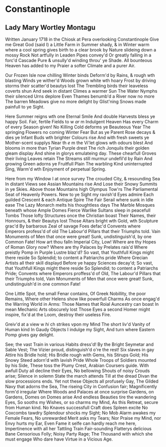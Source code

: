 # Constantinople
## Lady Mary Wortley Montagu
Written
January 1718
in the Chiosk at Pera
overlooking Constantinople
Give me Great God (said I) a Little Farm
in Summer shady, & in Winter warm
where a cool spring gives birth to a clear brook
by Nature slideing down a mossy Rock
Not artfully in Leaden Pipes convey'd
Or greatly falling in a forc'd Cascade
Pure & unsully'd winding throu' ye Shade.
All bounteous Heaven has added to my Praier
a softer Climate and a purer Air.

Our Frozen Isle now chilling Winter binds
Deform'd by Rains, & rough wth blasting Winds
ye wither'd Woods grown white wth hoary Frost
by driving storms their scatter'd beautys lost
The Trembling birds their leaveless coverts shun
And seek in distant Climes a warmer Sun
The Water Nymphs their silenced Urns deplore
Even Thames benumb'd a River now no more
The barren Meadows give no more delight
by Glist'ning Snows made painfull to ye Sight.

Here Summer reigns wth one Eternal Smile
And double Harvests bless ye happy Soil.
Fair, fertile Fields to w _ar_ m Indulgent Heaven
Has every Charm of every Season given!
No Killing Cold deforms ye Beauteous Year
The springing Flowers no coming Winter Fear
But as ye Parent Rose decays & dies
ye Infant Buds wth brighter Colours rise
And with fresh sweets ye Mother-scent supplys
Near th _e_ m the Vi'let glows wth odours blest
And blooms in more than Tyrian Purple drest
The rich Jonquils their golden gleam display
And shine in glorys emulateing day.
These chearfull Groves their living Leaves retain
The Streams still murmur undefil'd by Rain
And growing Green adorns ye Fruitfull Plain
The warbling Kind uninterrupted Sing,
Warm'd wth Enjoyment of perpetual Spring.

Here from my Window I at once survey
The crouded City, & resounding Sea
In distant Views see Assian Mountains rise
And Lose their Snowy Summits in ye Skies.
Above those Mountains high Olympus Tow'rs
The Parliamental Seat of Heavenly Powers.
New to ye Sight my ravish'd Eyes admire
Each guilded Crescent & each Antique Spire
The Fair Serail where sunk in Idle ease
The Lazy Monarch melts his thoughtless days
The Marble Mosques beneath whose Ample Domes
Fierce Warlike Sultans sleep in peacefull Tombs
Those lofty Structures once the Christian boast
Their Names, their Honnours, & their Beautys lost
Those Altars bright wth Gold, wth Sculpture grac'd
By barbarous Zeal of savage Foes defac'd
Convents where Emperors profess'd of old
The Labour'd Pillars that their Triumphs told.
Vain Monuments of Men that once were great!
Sunk, undistinguish'd, by one Common Fate!
How art thou falln Imperial City, Low!
Where are thy Hopes of Roman Glory now?
Where are thy Palaces by Prelates rais'd
Where preistly Pomp in Purple Lustre blaz'd?
So vast, that Youthfull Kings might there reside
So Splendid; to content a Patriarchs pride
Where Grecian Artists all their skill displayd
Before ye happy Sciences decay'd;
So vast, that Youthfull Kings might there reside
So Splendid; to content a Patriarchs Pride;
Convents where Emperors proffess'd of Old,
The Labour'd Pillars that their Triumphs told,
Vain Monuments of Men that once were great!
Sunk, undistinguish'd in one common Fate!

One Little Spot, the small Fenar contains,
Of Greek Nobillity, the poor Remains,
Where other Helens show like powerfull Charms
As once engag'd the Warring World in Arms:
Those Names that Roial Auncestry can boast
In mean Mechanic Arts obscurely lost
Those Eyes a second Homer might inspire,
fix'd at the Loom, destroy their useless Fire.

Greiv'd at a view w _hi_ ch strikes vpon my Mind
The short liv'd Vanity of Human kind
In Gaudy Objects I indulge my Sight,
And turn where Eastern Pomp gives gay delight.

See; the vast Train in various Habits dress'd!
By the Bright Seymetar and Sable Vest;
The Vizier proud, distinguish'd o're the rest!
Six slaves in gay Attire his Bridle hold;
His Bridle rough with Gems, his Stirups Gold;
His Snowy Steed adorn'd with lavish Pride
Whole Troops of Soldiers mounted by his Side,
These toss the Plumy Crest, Arabian Coursers guide.
With awfull Duty all decline their Eyes,
No bellowing Shouts of noisy Crouds arise;
Silence in solemn State the march attends
Till at the dread Divan the slow processions ends.
Yet not these Objects all profusely Gay,
The Gilded Navy that adorns the Sea,
The riseing City in Confusion fair;
Magnificently form'd irregular
Where Woods and Palaces at once surprise
Gardens, on Gardens, Domes on Domes arise
And endless Beauties tire the wandering Eyes,
So sooths my Wishes, or so charms my Mind,
As this Retreat, secure from Human kind.
No Knaves successfull Craft does Spleen excite
No Coxcombs tawdry Splendour shocks my Sight;
No Mob Alarm awakes my Female Fears,
No unrewarded Merit asks my Tears;
Nor Praise my Mind, nor Envy hurts my Ear,
Even Fame it selfe can hardly reach me here,
Impertinence with all her Tattling Train
Fair-sounding Flatterys delicious Bane
Censorious Folly; Noisy Party Rage;
The Thousand with which she must engage
Who dare have Virtue in a Vicious Age.